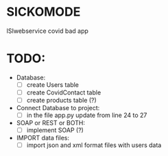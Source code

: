 # SICKOMODE
ISIwebservice covid bad app

# TODO:
- Database:
	- [ ] create Users table
	- [ ] create CovidContact table 
	- [ ] create products table (?)
- Connect Database to project:
	- [ ] in the file app.py update from line 24 to 27
	
- SOAP or REST or BOTH:
	- [ ] implement SOAP (?)
- IMPORT data files:
	- [ ] import json and xml format files with users data
